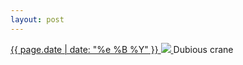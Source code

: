 ```yaml
---
layout: post
---
```


<p>
  <a href="/47">
    <time>{{ page.date | date: "%e %B %Y" }}</time>
    <img src="https://s3.amazonaws.com/life.aaronjgreenberg.com/47.jpg">
  </a>
  Dubious crane
</p>
